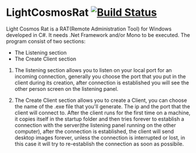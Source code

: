 # LightCosmosRat [![Build Status](https://travis-ci.org/robitec97/LightCosmosRat.svg?branch=master)](https://travis-ci.org/robitec97/LightCosmosRat)
Light Cosmos Rat is a RAT(Remote Administration Tool) for Windows developed in C#. It needs .Net Framework and/or Mono to be executed.
The program consist of two sections:
- The Listening section
- The Create Client section

1. The listening section allows you to listen on your local port for an incoming connection, generally you choose the port that you put
in the client during its creation, after connection is established you will see the other person screen on the listening panel.

2. The Create Client section allows you to create a Client, you can choose the name of the .exe file that you'll generate. The ip and the port that the client will connect to. After the client runs for the first time on a machine, it copies itself in the startup folder and then tries forever to establish a connection with the server(the listening panel running on the other computer), after the connection is established, the client will send desktop images forever, unless the connection is interrupted or lost, in this case it will try to re-establish the connection as soon as possibile.
